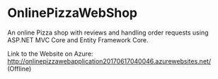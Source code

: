 # OnlinePizzaWebShop
An online Pizza shop with reviews and handling order requests using ASP.NET MVC Core and Entity Framework Core. 

Link to the Website on Azure: http://onlinepizzawebapplication20170617040046.azurewebsites.net/ (Offline)
